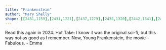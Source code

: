 ```yaml
---
title: "Frankenstein"
author: "Mary Shelly"
shape: [[2431,1159],[2431,1221],[2437,1279],[2438,1320],[2442,1341],[2443,1363],[2448,1398],[2450,1440],[2452,1451],[2451,1471],[2456,1475],[2462,1476],[2479,1475],[2485,1472],[2486,1470],[2484,1458],[2483,1414],[2480,1396],[2480,1372],[2475,1318],[2475,1298],[2472,1286],[2471,1269],[2467,1248],[2463,1186],[2460,1175],[2447,1183],[2440,1183],[2436,1181],[2432,1175],[2432,1169],[2437,1164],[2452,1161],[2457,1158]]
---
```

Read this again in 2024. Hot Take: I know it was the original sci-fi, but this was not as good as I remember.  Now, Young Frankenstein, the movie--Fabulous. - Emma
